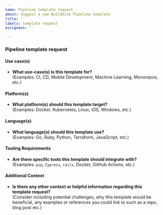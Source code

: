 ```yaml
---
name: Pipeline template request
about: Suggest a new Buildkite Pipeline template
title: ''
labels: template request
assignees: ''

---
```


### Pipeline template request

<!-- We're always looking to expand our collection of pipeline templates! If you have a specific use-case, platform, or tooling in mind that isn't currently covered by our templates, please fill out the details below. The more information you can provide, the better we can assess and potentially fulfill your request. -->

#### Use case(s)

- **What use-case(s) is this template for?**  
  (Examples: CI, CD, Mobile Development, Machine Learning, Monorepos, etc.)

#### Platform(s) <!-- if applicable -->

- **What platform(s) should this template target?**  
  (Examples: Docker, Kubernetes, Linux, iOS, Windows, etc.)

#### Language(s) <!-- if applicable -->

- **What language(s) should this template use?**  
  (Examples: Go, Ruby, Python, Terraform, JavaScript, etc.)

#### Tooling Requirements

- **Are there specific tools this template should integrate with?**  
  (Examples: `pip`, `Cypress`, `rails`, Docker, GitHub Actions, etc.)

#### Additional Context <!-- if applicable -->

- **Is there any other context or helpful information regarding this template request?**  
  (Consider including potential challenges, why this template would be beneficial, any examples or references you could link to such as a repo, blog post etc.)

<!-- Thank you for contributing to our project! -->
